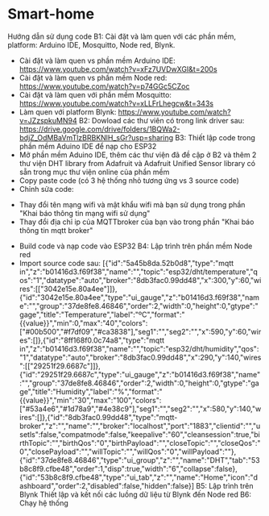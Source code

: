 # Smart-home
Hướng dẫn sử dụng code
B1: Cài đặt và làm quen với các phần mềm, platform: Arduino IDE, Mosquitto, Node red, Blynk.
- Cài đặt và làm quen vs phần mềm Arduino IDE: https://www.youtube.com/watch?v=xFz7UVDwXGI&t=200s
- Cài đặt và làm quen vs phần mềm Node red: https://www.youtube.com/watch?v=p74GGc5CZoc
- Cài đặt và làm quen với phần mềm Mosquitto: https://www.youtube.com/watch?v=xLLFrLhegcw&t=343s
- Làm quen với platform Blynk: https://www.youtube.com/watch?v=JZzspkuMN94
B2: Dowload các thư viên có trong link driver sau:
https://drive.google.com/drive/folders/1BQWa2-bdjZ_OdMBaVmTlzBRBKNlH_sGr?usp=sharing
B3: Thiết lập code trong phần mềm Aduino IDE để nạp cho ESP32
- Mở phần mềm Aduino IDE, thêm các thư viện đã đề cập ở B2 và thêm 2 thư viện DHT library from Adafruit và Adafruit Unified Sensor library có sẵn trong mục thư viện online của phần mềm
- Copy paste code (có 3 hệ thống nhỏ tương ứng vs 3 source code)
- Chỉnh sửa code:
+ Thay đổi tên mạng wifi và mật khẩu wifi mà bạn sử dụng trong phần "Khai báo thông tin mạng wifi sử dụng"
+ Thay đổi địa chỉ ip của MQTTbroker của bạn vào trong phần "Khai báo thông tin mqtt broker"
- Build code và nạp code vào ESP32
B4: Lập trình trên phần mềm Node red
- Import source code sau: 
[{"id":"5a45b8da.52b0d8","type":"mqtt in","z":"b01416d3.f69f38","name":"","topic":"esp32/dht/temperature","qos":"1","datatype":"auto","broker":"8db3fac0.99dd48","x":300,"y":60,"wires":[["3042e15e.80a4ee"]]},{"id":"3042e15e.80a4ee","type":"ui_gauge","z":"b01416d3.f69f38","name":"","group":"37de8fe8.46846","order":2,"width":0,"height":0,"gtype":"gage","title":"Temperature","label":"ºC","format":"{{value}}","min":0,"max":"40","colors":["#00b500","#f7df09","#ca3838"],"seg1":"","seg2":"","x":590,"y":60,"wires":[]},{"id":"8ff168f0.0c74a8","type":"mqtt in","z":"b01416d3.f69f38","name":"","topic":"esp32/dht/humidity","qos":"1","datatype":"auto","broker":"8db3fac0.99dd48","x":290,"y":140,"wires":[["29251f29.6687c"]]},{"id":"29251f29.6687c","type":"ui_gauge","z":"b01416d3.f69f38","name":"","group":"37de8fe8.46846","order":2,"width":0,"height":0,"gtype":"gage","title":"Humidity","label":"%","format":"{{value}}","min":"30","max":"100","colors":["#53a4e6","#1d78a9","#4e38c9"],"seg1":"","seg2":"","x":580,"y":140,"wires":[]},{"id":"8db3fac0.99dd48","type":"mqtt-broker","z":"","name":"","broker":"localhost","port":"1883","clientid":"","usetls":false,"compatmode":false,"keepalive":"60","cleansession":true,"birthTopic":"","birthQos":"0","birthPayload":"","closeTopic":"","closeQos":"0","closePayload":"","willTopic":"","willQos":"0","willPayload":""},{"id":"37de8fe8.46846","type":"ui_group","z":"","name":"DHT","tab":"53b8c8f9.cfbe48","order":1,"disp":true,"width":"6","collapse":false},{"id":"53b8c8f9.cfbe48","type":"ui_tab","z":"","name":"Home","icon":"dashboard","order":2,"disabled":false,"hidden":false}]
B5: Lập trình trên Blynk
Thiết lập và kết nối các luồng dữ liệu từ Blynk đến Node red 
B6: Chạy hệ thống
